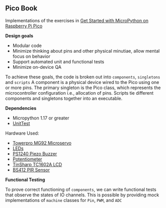 ## Pico Book ##

Implementations of the exercises in [Get Started with MicroPython on Raspberry Pi Pico](https://www.adafruit.com/product/4898)

**Design goals**

* Modular code
* Minimize thinking about pins and other physical minutiae, allow mental focus on behavior
* Support automated unit and functional tests
* Minimize on-device QA

To achieve these goals, the code is broken out into `components`, `singletons` and `scripts`
A component is a physical device wired to the Pico using one or more pins. The primary singleton
is the Pico class, which represents the microcontroller configuration i.e., allocation of pins. 
Scripts tie different components and singletons together into an executable.

**Dependencies**

* Micropython 1.17 or greater
* [UnitTest](https://pypi.org/project/micropython-unittest/)

Hardware Used:
* [Towerpro MG92 Microservo](https://www.adafruit.com/product/2307)
* [LEDs](https://www.adafruit.com/product/4203)
* [PS1240 Piezo Buzzer](https://www.adafruit.com/product/160)
* [Potentiometer](https://www.adafruit.com/product/4133)
* [TinSharp TC1602A LCD](https://www.adafruit.com/product/181)
* [BS412 PIR Sensor](https://www.adafruit.com/product/4666)

**Functional Testing**

To prove correct functioning of `components`, we can write functional tests that
observe the states of IO channels. This is possible by providing mock implementations
of `machine` classes for `Pin`, `PWM`, and `ADC`

